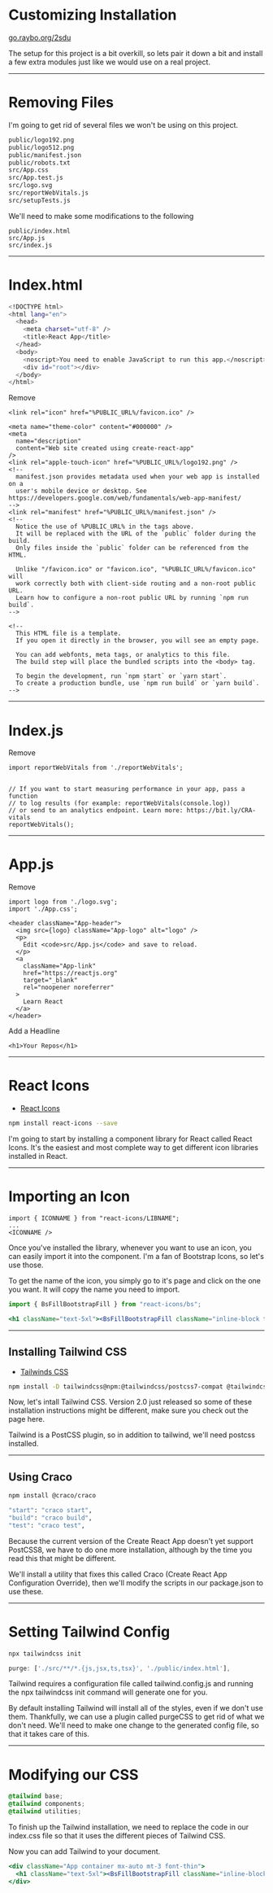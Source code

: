 <!-- .slide: data-state="layout-title" class="bg-dark"-->
# Customizing Installation

<div class="slide-link"><a href="https://go.raybo.org/2sdu"><i class="fab fa-slideshare"></i> go.raybo.org/2sdu</a></div>

> >

The setup for this project is a bit overkill, so lets pair it down a bit and install a few extra modules just like we would use on a real project.

---
<!-- .slide: data-state="layout-title" class="bg-dark"-->
# Removing Files

> >

I'm going to get rid of several files we won't be using on this project.

```bash
public/logo192.png
public/logo512.png
public/manifest.json
public/robots.txt
src/App.css
src/App.test.js
src/logo.svg
src/reportWebVitals.js
src/setupTests.js
```

We'll need to make some modifications to the following

```
public/index.html
src/App.js
src/index.js
```
---
<!-- .slide: data-state="layout-title" class="bg-dark"-->
# Index.html

> >

```bash
<!DOCTYPE html>
<html lang="en">
  <head>
    <meta charset="utf-8" />
    <title>React App</title>
  </head>
  <body>
    <noscript>You need to enable JavaScript to run this app.</noscript>
    <div id="root"></div>
  </body>
</html>
```

Remove

```
<link rel="icon" href="%PUBLIC_URL%/favicon.ico" />

<meta name="theme-color" content="#000000" />
<meta
  name="description"
  content="Web site created using create-react-app"
/>
<link rel="apple-touch-icon" href="%PUBLIC_URL%/logo192.png" />
<!--
  manifest.json provides metadata used when your web app is installed on a
  user's mobile device or desktop. See https://developers.google.com/web/fundamentals/web-app-manifest/
-->
<link rel="manifest" href="%PUBLIC_URL%/manifest.json" />
<!--
  Notice the use of %PUBLIC_URL% in the tags above.
  It will be replaced with the URL of the `public` folder during the build.
  Only files inside the `public` folder can be referenced from the HTML.

  Unlike "/favicon.ico" or "favicon.ico", "%PUBLIC_URL%/favicon.ico" will
  work correctly both with client-side routing and a non-root public URL.
  Learn how to configure a non-root public URL by running `npm run build`.
-->

<!--
  This HTML file is a template.
  If you open it directly in the browser, you will see an empty page.

  You can add webfonts, meta tags, or analytics to this file.
  The build step will place the bundled scripts into the <body> tag.

  To begin the development, run `npm start` or `yarn start`.
  To create a production bundle, use `npm run build` or `yarn build`.
-->
```

---
<!-- .slide: data-state="layout-title" class="bg-dark"-->
# Index.js

> >

Remove

```
import reportWebVitals from './reportWebVitals';


// If you want to start measuring performance in your app, pass a function
// to log results (for example: reportWebVitals(console.log))
// or send to an analytics endpoint. Learn more: https://bit.ly/CRA-vitals
reportWebVitals();
```

---
<!-- .slide: data-state="layout-title" class="bg-dark"-->
# App.js

> >

Remove

```
import logo from './logo.svg';
import './App.css';

<header className="App-header">
  <img src={logo} className="App-logo" alt="logo" />
  <p>
    Edit <code>src/App.js</code> and save to reload.
  </p>
  <a
    className="App-link"
    href="https://reactjs.org"
    target="_blank"
    rel="noopener noreferrer"
  >
    Learn React
  </a>
</header>
```

Add a Headline

```
<h1>Your Repos</h1>
```

---

# React Icons

- [React Icons](https://react-icons.github.io/react-icons/)

```sh
npm install react-icons --save
```

> >

I'm going to start by installing a component library for React called React Icons. It's the easiest and most complete way to get different icon libraries installed in React.


---

# Importing an Icon

```
import { ICONNAME } from "react-icons/LIBNAME";
...
<ICONNAME />
```

> >

Once you've installed the library, whenever you want to use an icon, you can easily import it into the component. I'm a fan of Bootstrap Icons, so let's use those.

To get the name of the icon, you simply go to it's page and click on the one you want. It will copy the name you need to import.

```jsx
import { BsFillBootstrapFill } from "react-icons/bs";

<h1 className="text-5xl"><BsFillBootstrapFill className="inline-block text-red-400 align-top" /> Your Repos</h1>
```

---

## Installing Tailwind CSS

- [Tailwinds CSS](https://tailwindcss.com/docs/guides/create-react-app)

```bash
npm install -D tailwindcss@npm:@tailwindcss/postcss7-compat @tailwindcss/postcss7-compat postcss@^7 autoprefixer@^9
```

> >

Now, let's intall Tailwind CSS. Version 2.0 just released so some of these installation instructions might be different, make sure you check out the page here.

Tailwind is a PostCSS plugin, so in addition to tailwind, we'll need postcss installed.


---
## Using Craco

```bash
npm install @craco/craco
```

```bash
"start": "craco start",
"build": "craco build",
"test": "craco test",
```

> >

Because the current version of the Create React App doesn't yet support PostCSS8, we have to do one more installation, although by the time you read this that might be different.

We'll install a utility that fixes this called Craco (Create React App Configuration Override), then we'll modify the scripts in our package.json to use these.

---

# Setting Tailwind Config

```bash
npx tailwindcss init
```

```js
purge: ['./src/**/*.{js,jsx,ts,tsx}', './public/index.html'],
```

> >

Tailwind requires a configuration file called tailwind.config.js and running the npx tailwindcss init command will generate one for you.

By default installing Tailwind will install all of the styles, even if we don't use them. Thankfully, we can use a plugin called purgeCSS to get rid of what we don't need. We'll need to make one change to the generated config file, so that it takes care of this.


---

# Modifying our CSS

```css
@tailwind base;
@tailwind components;
@tailwind utilities;
```

> >

To finish up the Tailwind installation, we need to replace the code in our index.css file so that it uses the different pieces of Tailwind CSS.

Now you can add Tailwind to your document.

```jsx
<div className="App container mx-auto mt-3 font-thin">
  <h1 className="text-5xl"><BsFillBootstrapFill className="inline-block text-red-400 align-top" /> Your Repos</h1>
</div>
```